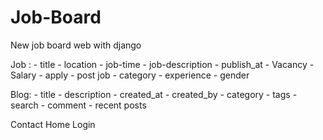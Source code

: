 # Job-Board
New job board web with django

Job :
    - title
    - location
    - job-time
    - job-description
    - publish_at
    - Vacancy
    - Salary 
    - apply
    - post job
    - category
    - experience
    - gender

Blog:
    - title 
    - description
    - created_at 
    - created_by
    - category
    - tags
    - search
    - comment
    - recent posts

Contact
Home
Login
